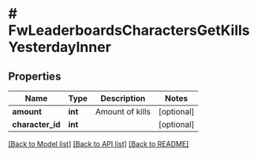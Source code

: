 # # FwLeaderboardsCharactersGetKillsYesterdayInner

## Properties

Name | Type | Description | Notes
------------ | ------------- | ------------- | -------------
**amount** | **int** | Amount of kills | [optional]
**character_id** | **int** |  | [optional]

[[Back to Model list]](../../README.md#models) [[Back to API list]](../../README.md#endpoints) [[Back to README]](../../README.md)
